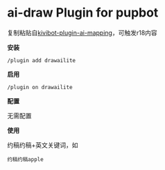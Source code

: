 # ai-draw Plugin for pupbot

复制粘贴自[kivibot-plugin-ai-mapping](https://www.npmjs.com/package/kivibot-plugin-ai-mapping)，可触发r18内容

**安装**

```shell
/plugin add drawailite
```

**启用**

```shell
/plugin on drawailite
```

**配置**

无需配置

**使用**

约稿约稿+英文关键词，如

```shell
约稿约稿apple
```
